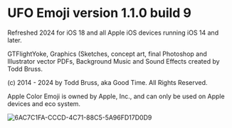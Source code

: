 # UFO Emoji version 1.1.0 build 9
Refreshed 2024 for iOS 18 and all Apple iOS devices running iOS 14 and later.

GTFlightYoke, Graphics (Sketches, concept art, final Photoshop and Illustrator vector PDFs, Background Music and Sound Effects created by Todd Bruss.

(c) 2014 - 2024 by Todd Bruss, aka Good Time. All Rights Reserved.

Apple Color Emoji is owned by Apple, Inc., and can only be used on Apple devices and eco system.

![6AC7C1FA-CCCD-4C71-88C5-5A96FD17D0D9](https://github.com/user-attachments/assets/4f17927d-ebfd-40d5-9a00-cf4ce34167d7)

